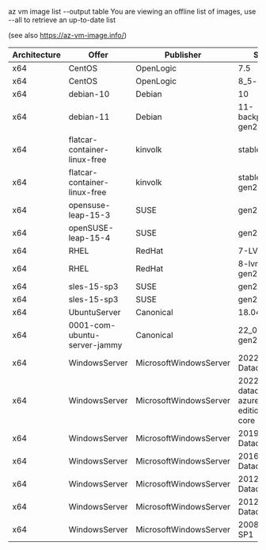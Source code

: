az vm image list --output table
You are viewing an offline list of images, use --all to retrieve an up-to-date list

(see also https://az-vm-image.info/)

|Architecture    |Offer                         |Publisher               |Sku                                 |Urn                                                                             |UrnAlias                 |Version|
|--------------  |----------------------------  |----------------------  |----------------------------------  |------------------------------------------------------------------------------  |-----------------------  |---------|
|x64             |CentOS                        |OpenLogic               |7.5                                 |OpenLogic:CentOS:7.5:latest                                                     |CentOS                   |latest|
|x64             |CentOS                        |OpenLogic               |8_5-gen2                            |OpenLogic:CentOS:8_5-gen2:latest                                                |CentOS85Gen2             |latest|
|x64             |debian-10                     |Debian                  |10                                  |Debian:debian-10:10:latest                                                      |Debian                   |latest|
|x64             |debian-11                     |Debian                  |11-backports-gen2                   |Debian:debian-11:11-backports-gen2:latest                                       |Debian11                 |latest|
|x64             |flatcar-container-linux-free  |kinvolk                 |stable                              |kinvolk:flatcar-container-linux-free:stable:latest                              |Flatcar                  |latest|
|x64             |flatcar-container-linux-free  |kinvolk                 |stable-gen2                         |kinvolk:flatcar-container-linux-free:stable-gen2:latest                         |FlatcarLinuxFreeGen2     |latest|
|x64             |opensuse-leap-15-3            |SUSE                    |gen2                                |SUSE:opensuse-leap-15-3:gen2:latest                                             |openSUSE-Leap            |latest|
|x64             |openSUSE-leap-15-4            |SUSE                    |gen2                                |SUSE:openSUSE-leap-15-4:gen2:latest                                             |OpenSuseLeap154Gen2      |latest|
|x64             |RHEL                          |RedHat                  |7-LVM                               |RedHat:RHEL:7-LVM:latest                                                        |RHEL                     |latest|
|x64             |RHEL                          |RedHat                  |8-lvm-gen2                          |RedHat:RHEL:8-lvm-gen2:latest                                                   |RHELRaw8LVMGen2          |latest|
|x64             |sles-15-sp3                   |SUSE                    |gen2                                |SUSE:sles-15-sp3:gen2:latest                                                    |SLES                     |latest|
|x64             |sles-15-sp3                   |SUSE                    |gen2                                |SUSE:sles-15-sp3:gen2:latest                                                    |SuseSles15SP3            |latest|
|x64             |UbuntuServer                  |Canonical               |18.04-LTS                           |Canonical:UbuntuServer:18.04-LTS:latest                                         |UbuntuLTS                |latest|
|x64             |0001-com-ubuntu-server-jammy  |Canonical               |22_04-lts-gen2                      |Canonical:0001-com-ubuntu-server-jammy:22_04-lts-gen2:latest                    |Ubuntu2204               |latest|
|x64             |WindowsServer                 |MicrosoftWindowsServer  |2022-Datacenter                     |MicrosoftWindowsServer:WindowsServer:2022-Datacenter:latest                     |Win2022Datacenter        |latest|
|x64             |WindowsServer                 |MicrosoftWindowsServer  |2022-datacenter-azure-edition-core  |MicrosoftWindowsServer:WindowsServer:2022-datacenter-azure-edition-core:latest  |Win2022AzureEditionCore  |latest|
|x64             |WindowsServer                 |MicrosoftWindowsServer  |2019-Datacenter                     |MicrosoftWindowsServer:WindowsServer:2019-Datacenter:latest                     |Win2019Datacenter        |latest|
|x64             |WindowsServer                 |MicrosoftWindowsServer  |2016-Datacenter                     |MicrosoftWindowsServer:WindowsServer:2016-Datacenter:latest                     |Win2016Datacenter        |latest|
|x64             |WindowsServer                 |MicrosoftWindowsServer  |2012-R2-Datacenter                  |MicrosoftWindowsServer:WindowsServer:2012-R2-Datacenter:latest                  |Win2012R2Datacenter      |latest|
|x64             |WindowsServer                 |MicrosoftWindowsServer  |2012-Datacenter                     |MicrosoftWindowsServer:WindowsServer:2012-Datacenter:latest                     |Win2012Datacenter        |latest|
|x64             |WindowsServer                 |MicrosoftWindowsServer  |2008-R2-SP1                         |MicrosoftWindowsServer:WindowsServer:2008-R2-SP1:latest                         |Win2008R2SP1             |latest|
